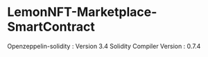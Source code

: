# LemonNFT-Marketplace-SmartContract

Openzeppelin-solidity : Version 3.4
Solidity Compiler Version : 0.7.4